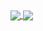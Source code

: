 <a href="https://github.com/anuraghazra/github-readme-stats">
  <img align="center" src="https://github-readme-stats-tan-gamma.vercel.app/api?username=itscevinsam&theme=algolia&count_private=true&show_icons=true&include_all_commits=true&hide_border=true&hide_title=true" />
</a>
<a href="https://github.com/anuraghazra/github-readme-stats">
  <img align="center" src="https://github-readme-stats-tan-gamma.vercel.app/api/top-langs/?username=itscevinsam&theme=algolia&layout=compact&langs_count=5&hide_title=true&hide_border=true" />
</a>
